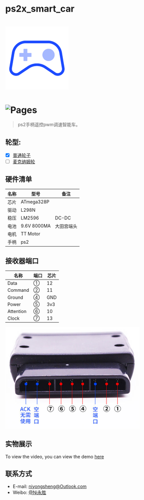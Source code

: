 # ps2x_smart_car

![(logo)](./logo.png)
===
![Pages](https://img.shields.io/badge/v-1.0.0-brightgreen.svg?style=flat-square)
===

> ps2手柄遥控pwm调速智能车。
## 轮型:
- [x] [普通轮子]()
- [ ] [麦克纳姆轮]()

## 硬件清单 

|名称|型号|备注|
| ------- | ------- | ------- |
|芯片|ATmega328P||
|驱动|L298N||
|稳压|LM2596|DC-DC|
|电池|9.6V 8000MA|大田宫端头|
|电机|TT Motor||
|手柄|ps2||

## 接收器端口
|名称|端口|芯片|
| ------- | ------- | ------- |
|Data|①|12|
|Command|②|11|
|Ground|④|GND|
|Power|⑤|3v3|
|Attention|⑥|10|
|Clock|⑦|13|

<img src="./acceptor.png">


## 实物展示
To view the video, you can view the demo [here]()


## 联系方式
* E-mail: niyongsheng@Outlook.com
* Weibo: [@Ni永胜](https://weibo.com/u/7317805089)
